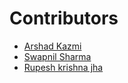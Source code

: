# Contributors

- [Arshad Kazmi](https://github.com/arshadkazmi42)
- [Swapnil Sharma](https://github.com/swapsha96)
- [Rupesh krishna jha](https://github.com/Rupeshiya)
